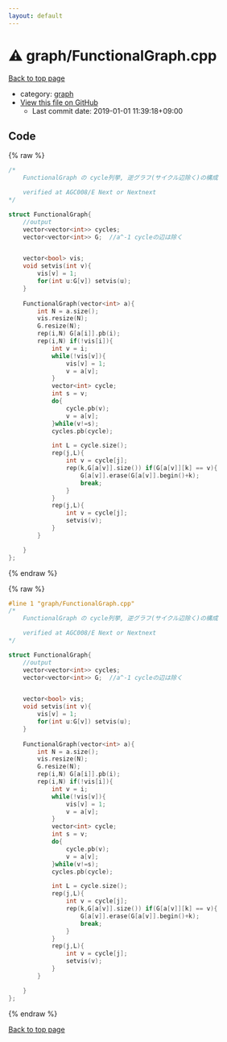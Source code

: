 ```yaml
---
layout: default
---
```


<!-- mathjax config similar to math.stackexchange -->
<script type="text/javascript" async
  src="https://cdnjs.cloudflare.com/ajax/libs/mathjax/2.7.5/MathJax.js?config=TeX-MML-AM_CHTML">
</script>
<script type="text/x-mathjax-config">
  MathJax.Hub.Config({
    TeX: { equationNumbers: { autoNumber: "AMS" }},
    tex2jax: {
      inlineMath: [ ['$','$'] ],
      processEscapes: true
    },
    "HTML-CSS": { matchFontHeight: false },
    displayAlign: "left",
    displayIndent: "2em"
  });
</script>

<script type="text/javascript" src="https://cdnjs.cloudflare.com/ajax/libs/jquery/3.4.1/jquery.min.js"></script>
<script src="https://cdn.jsdelivr.net/npm/jquery-balloon-js@1.1.2/jquery.balloon.min.js" integrity="sha256-ZEYs9VrgAeNuPvs15E39OsyOJaIkXEEt10fzxJ20+2I=" crossorigin="anonymous"></script>
<script type="text/javascript" src="../../assets/js/copy-button.js"></script>
<link rel="stylesheet" href="../../assets/css/copy-button.css" />


# :warning: graph/FunctionalGraph.cpp

<a href="../../index.html">Back to top page</a>

* category: <a href="../../index.html#f8b0b924ebd7046dbfa85a856e4682c8">graph</a>
* <a href="{{ site.github.repository_url }}/blob/master/graph/FunctionalGraph.cpp">View this file on GitHub</a>
    - Last commit date: 2019-01-01 11:39:18+09:00




## Code

<a id="unbundled"></a>
{% raw %}
```cpp
/*
	FunctionalGraph の cycle列挙, 逆グラフ(サイクル辺除く)の構成

	verified at AGC008/E Next or Nextnext
*/

struct FunctionalGraph{
	//output
	vector<vector<int>> cycles;
	vector<vector<int>> G;	//a^-1 cycleの辺は除く


	vector<bool> vis;
	void setvis(int v){
		vis[v] = 1;
		for(int u:G[v]) setvis(u);
	}
	
	FunctionalGraph(vector<int> a){
		int N = a.size();
		vis.resize(N);
		G.resize(N);
		rep(i,N) G[a[i]].pb(i);
		rep(i,N) if(!vis[i]){
			int v = i;
			while(!vis[v]){
				vis[v] = 1;
				v = a[v];
			}
			vector<int> cycle;
			int s = v;
			do{
				cycle.pb(v);
				v = a[v];
			}while(v!=s);
			cycles.pb(cycle);

			int L = cycle.size();
			rep(j,L){
				int v = cycle[j];
				rep(k,G[a[v]].size()) if(G[a[v]][k] == v){
					G[a[v]].erase(G[a[v]].begin()+k);
					break;
				}
			}
			rep(j,L){
				int v = cycle[j];
				setvis(v);
			}
		}

	}
};

```
{% endraw %}

<a id="bundled"></a>
{% raw %}
```cpp
#line 1 "graph/FunctionalGraph.cpp"
/*
	FunctionalGraph の cycle列挙, 逆グラフ(サイクル辺除く)の構成

	verified at AGC008/E Next or Nextnext
*/

struct FunctionalGraph{
	//output
	vector<vector<int>> cycles;
	vector<vector<int>> G;	//a^-1 cycleの辺は除く


	vector<bool> vis;
	void setvis(int v){
		vis[v] = 1;
		for(int u:G[v]) setvis(u);
	}
	
	FunctionalGraph(vector<int> a){
		int N = a.size();
		vis.resize(N);
		G.resize(N);
		rep(i,N) G[a[i]].pb(i);
		rep(i,N) if(!vis[i]){
			int v = i;
			while(!vis[v]){
				vis[v] = 1;
				v = a[v];
			}
			vector<int> cycle;
			int s = v;
			do{
				cycle.pb(v);
				v = a[v];
			}while(v!=s);
			cycles.pb(cycle);

			int L = cycle.size();
			rep(j,L){
				int v = cycle[j];
				rep(k,G[a[v]].size()) if(G[a[v]][k] == v){
					G[a[v]].erase(G[a[v]].begin()+k);
					break;
				}
			}
			rep(j,L){
				int v = cycle[j];
				setvis(v);
			}
		}

	}
};

```
{% endraw %}

<a href="../../index.html">Back to top page</a>

